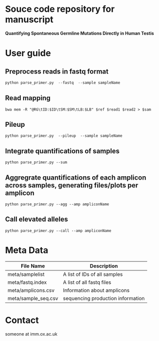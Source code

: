 # Souce code repository for manuscript
**Quantifying Spontaneous Germline Mutations Directly in Human Testis**

# User guide

## Preprocess reads in fastq format

```python
python parse_primer.py  --fastq  --sample sampleName
```

## Read mapping

```
bwa mem -R "@RG\tID:$ID\tSM:$SM\tLB:$LB" $ref $read1 $read2 > $sam
```
## Pileup

```
python parse_primer.py  --pileup  --sample sampleName
```

## Integrate quantifications of samples
```
python parse_primer.py --sum
```

## Aggregrate quantifications of each amplicon across samples, generating files/plots per amplicon
```
python parse_primer.py --agg --amp ampliconName
```

## Call elevated alleles

```
python parse_primer.py --call --amp ampliconName
```

# Meta Data

 |    File Name  | Description |
 | --------------| ------------|
 | meta/samplelist | A list of IDs of all samples |
 | meta/fastq.index | A list of all fastq files |
 | meta/amplicons.csv | Information about amplicons |
 | meta/sample_seq.csv | sequencing production information | 

# Contact
  someone at imm.ox.ac.uk
